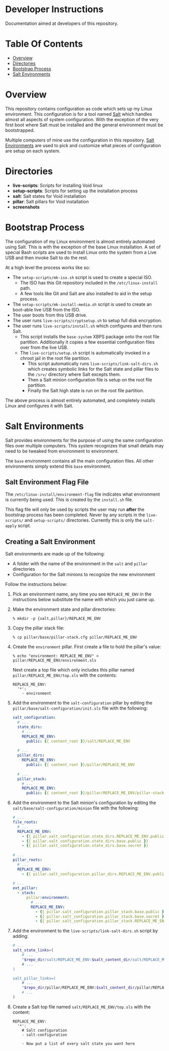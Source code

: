# Developer Instructions
Documentation aimed at developers of this repository.

# Table Of Contents
- [Overview](#overview)
- [Directories](#directories)
- [Bootstrap Process](#bootstrap-process)
- [Salt Environments](#salt-environments)

# Overview
This repository contains configuration as code which sets up my Linux 
environment. This configuration is for a tool named 
[Salt](https://www.saltstack.com/) which handles almost all aspects of system
configuration. With the exception of the very first boot where Salt
must be installed and the general environment must be bootstrapped.

Multiple computers of mine use the configuration in this repository. 
[Salt Environments](#salt-environments) are used to pick and customize what
pieces of configuration are setup on each system. 

# Directories
- **live-scripts**: Scripts for installing Void linux
- **setup-scripts**: Scripts for setting up the installation process
- **salt**: Salt states for Void installation
- **pillar**: Salt pillars for Void installation
- **screenshots**

# Bootstrap Process
The configuration of my Linux environment is almost entirely automated using
Salt. This is with the exception of the base Linux installation. A set of 
special Bash scripts are used to install Linux onto the system from a Live USB
and then invoke Salt to do the rest.

At a high level the process works like so:

- The `setup-scripts/mk-iso.sh` script is used to create a special ISO.
  - The ISO has this Git repository included in the `/etc/linux-install` path. 
  - A few tools like Git and Salt are also installed to aid in the 
    setup process.
- The `setup-scripts/mk-install-media.sh` script is used to create an boot-able
  live USB from the ISO.
- The user boots from this USB drive.
- The user runs `live-scripts/cryptsetup.sh` to setup full disk encryption.
- The user runs `live-scripts/install.sh` which configures and then runs Salt.
  - This script installs the `base-system` XBPS package onto the root file 
	partition. Additionally it copies a few essential configuration files over
	from the live USB.
  - The `live-scripts/setup.sh` script is automatically invoked in a chroot jail
	in the root file partition.
    - This script automatically runs `live-scripts/link-salt-dirs.sh` which 
	  creates symbolic links for the Salt state and pillar files to the `/srv/`
	  directory where Salt excepts them.
	- Then a Salt minion configuration file is setup on the root file partition.
	- Finally the Salt high state is run on the root file partition.
	
The above process is almost entirely automated, and completely installs Linux
and configures it with Salt.

# Salt Environments
Salt provides environments for the purpose of using the same configuration files
over multiple computers. This system recognizes that small details may need to 
be tweaked from environment to environment.

The `base` environment contains all the main configuration files. All other 
environments simply extend this `base` environment.

## Salt Environment Flag File
The `/etc/linux-install/environment-flag` file indicates what environment is 
currently being used. This is created by the `install.sh` file.

This flag file will only be used by scripts the user may run **after** the 
bootstrap process has been completed. Never by any scripts in the
`live-scripts/` and `setup-scripts/` directories. Currently this is only the
`salt-apply` script.

## Creating a Salt Environment
Salt environments are made up of the following:

- A folder with the name of the environment in the `salt` and 
  `pillar` directories
- Configuration for the Salt minions to recognize the new environment

Follow the instructions below:

1. Pick an environment name, any time you see `REPLACE_ME_ENV` in the 
   instructions below substitute the name with which you just came up.
2. Make the environment state and pillar directories:
   ```
   % mkdir -p {salt,pillar}/REPLACE_ME_ENV
   ```
3. Copy the pillar stack file:
   ```
   % cp pillar/base/pillar-stack.cfg pillar/REPLACE_ME_ENV
   ```
4. Create the `environment` pillar. First create a file to hold the 
   pillar's value:
   
   ```
   % echo "environment: REPLACE_ME_ENV" > pillar/REPLACE_ME_ENV/environment.sls
   ```
   
   Next create a top file which only includes this pillar named 
   `pillar/REPLACE_ME_ENV/top.sls` with the contents:
   
   ```
   REPLACE_ME_ENV:
     '*':
	   - environment
   ```
5. Add the environment to the `salt-configuration` pillar by editing the
   `pillar/base/salt-configuration/init.sls` file with the following:
   ```yaml
   salt_configuration:
     # ...
	 state_dirs:
	   # ...
	   REPLACE_ME_ENV:
	     public: {{ content_root }}/salt/REPLACE_ME_ENV
	 
	 # ...
	 pillar_dirs:
	   REPLACE_ME_ENV:
	     public: {{ content_root }}/pillar/REPLACE_ME_ENV
	 
	 # ...
	 pillar_stack:
	   # ...
	   REPLACE_ME_ENV:
	     public: {{ content_root }}/pillar/REPLACE_ME_ENV/pillar-stack.cfg
   ```
6. Add the environment to the Salt minion's configuration by editing
   the `salt/base/salt-configuration/minion` file with the following:
   ```yaml
   # ...
   file_roots:
     # ...
     REPLACE_ME_ENV:
       - {{ pillar.salt_configuration.state_dirs.REPLACE_ME_ENV.public }}
       - {{ pillar.salt_configuration.state_dirs.base.public }}
       - {{ pillar.salt_configuration.state_dirs.base.secret }}
	   
   # ...
   pillar_roots:
     # ...
     REPLACE_ME_ENV:
       - {{ pillar.salt_configuration.pillar_dirs.REPLACE_ME_ENV.public }}
	   
   # ...
   ext_pillar:
     - stack:
         pillar:environment:
           # ...
           REPLACE_ME_ENV:
             - {{ pillar.salt_configuration.pillar_stack.base.public }}
             - {{ pillar.salt_configuration.pillar_stack.base.secret }}
             - {{ pillar.salt_configuration.pillar_stack.REPLACE_ME_ENV.public }}
   ```
7. Add the environment to the `live-scripts/link-salt-dirs.sh` script by adding:
   ```bash
   # ...
   salt_state_links=(
       # ...
       "$repo_dir/salt/REPLACE_ME_ENV:$salt_content_dir/salt/REPLACE_ME_ENV
	   # ...
   )
   
   salt_pillar_links=(
       # ...
	   "$repo_dir/pillar/REPLACE_ME_ENV:$salt_content_dir/pillar/REPLACE_ME_ENV
	   # ...
   )
   ```
8. Create a Salt top file named `salt/REPLACE_ME_ENV/top.sls` with the content:
   ```
   REPLACE_ME_ENV:
     '*':
	   # Salt configuration
       - salt-configuration
     
	   - Now put a list of every salt state you want here
   ```
